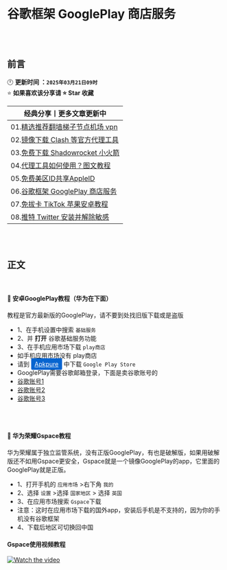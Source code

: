 # 谷歌框架 GooglePlay 商店服务


<br><br>

## 前言
🕛 **更新时间 ：`2025年03月21日09时`**  
⭐ **如果喜欢该分享请 ⭐ Star 收藏**  

| 经典分享丨更多文章更新中 | 
|------|
|01.[精选推荐翻墙梯子节点机场 vpn](https://github.com/wangzai69/vpn)                |
|02.[镜像下载 Clash 等官方代理工具](https://github.com/wangzai69/clash)              |
|03.[免费下载 Shadowrocket 小火箭](https://github.com/wangzai69/shadowrocket)   |
|04.[代理工具如何使用？图文教程](https://github.com/wangzai69/wiki)               |
|05.[免费美区ID共享AppleID](https://github.com/wangzai69/AppleID)  
|06.[谷歌框架 GooglePlay 商店服务](https://github.com/wangzai69/GooglePlay)      |
|07.[免拔卡 TikTok 苹果安卓教程](https://github.com/wangzai69/tiktok)             |
|08.[推特 Twitter 安装并解除敏感](https://github.com/wangzai69/Twitter)             |

<br><br>

##  正文
<br>


#### 🚀 安卓GooglePlay教程（华为在下面）
教程是官方最新版的GooglePlay，请不要到处找旧版下载或是盗版
- 1、在手机设置中搜索 ```基础服务```
- 2、并 **打开** 谷歌基础服务功能
- 3、在手机应用市场下载 <code>play商店</code>
- 如手机应用市场没有 play商店
- 请到 <a href="https://apkpure.com/cn/google-play-store/com.android.vending" class="button" style="color: #fff; background-color: #0665d0; padding: 5px 8px; border-radius: 3px;">Apkpure</a> 中下载 <code>Google Play Store</code>
- GooglePlay需要谷歌邮箱登录，下面是卖谷歌账号的
- [谷歌账号1](https://www.henduohao.com/)
- [谷歌账号2](https://gmailbuy.com/)
- [谷歌账号3](https://accsou.com/)


<br>
<br>

#### 🚀 华为荣耀Gspace教程
华为荣耀属于独立监管系统，没有正版GooglePlay，有也是破解版，如果用破解版还不如用Gspace更安全，Gspace就是一个镜像GooglePlay的app，它里面的GooglePlay就是正版。
- 1、打开手机的 <code>应用市场</code> >右下角 <code>我的</code>
- 2、选择 <code>设置</code> >选择 <code>国家地区</code> > 选择 <code>英国</code>
- 3、在应用市场搜索 <code>Gspace</code>下载
- 注意：这时在应用市场下载的国外app，安装后手机是不支持的，因为你的手机没有谷歌框架
- 4、下载后地区可切换回中国

#### Gspace使用视频教程

[![Watch the video](https://img.youtube.com/vi/A8jOEEf9BRs/0.jpg)](https://www.youtube.com/watch?v=A8jOEEf9BRs)

